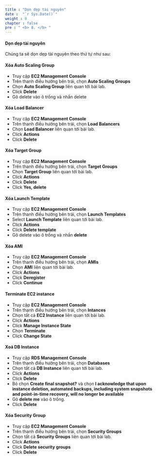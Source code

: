 ```yaml
---
title : "Dọn dẹp tài nguyên"
date :  "`r Sys.Date()`" 
weight : 8
chapter : false
pre : " <b> 8. </b> "
---
```


#### Dọn dẹp tài nguyên
Chúng ta sẽ dọn dẹp tài nguyên theo thứ tự như sau:

#### Xóa Auto Scaling Group

- Truy cập **EC2 Management Console**
- Trên thanh điều hướng bên trái, chọn **Auto Scaling Groups**
- Chọn **Auto Scaling Group** liên quan tới bài lab.
- Click **Delete**
- Gõ delete vào ô trống và nhấn delete

#### Xóa Load Balancer

- Truy cập **EC2 Management Console**
- Trên thanh điều hướng bên trái, chọn **Load Balancers**
- Chọn **Load Balancer** liên quan tới bài lab.
- Click **Actions**
- Click **Delete**

#### Xóa Target Group

- Truy cập **EC2 Management Console**
- Trên thanh điều hướng bên trái, chọn **Target Groups**
- Chọn **Target Group** liên quan tới bài lab.
- Click **Actions**
- Click **Delete**
- Click **Yes, delete**

#### Xóa Launch Template

- Truy cập **EC2 Management Console**
- Trên thanh điều hướng bên trái, chọn **Launch Templates**
- Select **Launch Template** liên quan tới bài lab.
- Click **Actions**
- Click **Delete template**
- Gõ delete vào ô trống và nhấn **delete**

#### Xóa AMI

- Truy cập **EC2 Management Console**
- Trên thanh điều hướng bên trái, chọn **AMIs**
- Chọn **AMI** liên quan tới bài lab.
- Click **Actions**
- Click **Deregister**
- Click **Continue**

#### Terminate EC2 instance

- Truy cập **EC2 Management Console**
- Trên thanh điều hướng bên trái, chọn **Intances**
- Chọn tất cả **EC2 Instance** liên quan tới bài lab.
- Click **Actions**
- Click **Manage Instance State**
- Chọn **Terminate**
- Click **Change State**

#### Xoá DB Instance

- Truy cập **RDS Management Console**
- Trên thanh điều hướng bên trái, chọn **Databases**
- Chọn tất cả **DB Instance** liên quan tới bài lab.
- Click **Actions**
- Click **Delete**
- Bỏ chọn **Create final snapshot?** và chọn **I acknowledge that upon instance deletion, automated backups, including system snapshots and point-in-time recovery, will no longer be available**
- Gõ **delete me** vào ô trống.
- Click **Delete**

#### Xóa Security Group

- Truy cập **EC2 Management Console**
- Trên thanh điều hướng bên trái, chọn **Security Groups**
- Chọn tất cả **Security Groups** liên quan tới bài lab.
- Click **Actions**
- Click **Delete security groups**
- Click **Delete**